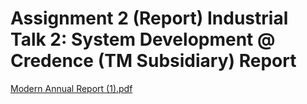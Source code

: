 # Assignment 2 (Report) Industrial Talk 2: System Development @ Credence (TM Subsidiary) Report

[Modern Annual Report (1).pdf](https://github.com/chuahhw/assignment2/files/13897394/Modern.Annual.Report.1.pdf)
